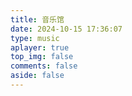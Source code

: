 ```yaml
---
title: 音乐馆
date: 2024-10-15 17:36:07
type: music
aplayer: true
top_img: false
comments: false
aside: false
---
```

